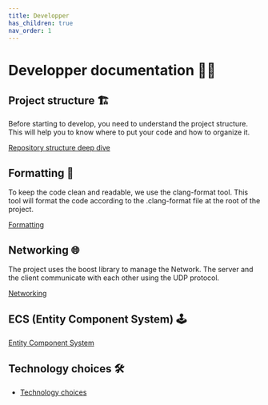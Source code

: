 ```yaml
---
title: Developper
has_children: true
nav_order: 1
---
```

# Developper documentation 🧑‍💻

## Project structure 🏗️

Before starting to develop, you need to understand the project structure. This will help you to know where to put your code and how to organize it.

[Repository structure deep dive](./repository_structure/repository_structure.md)

## Formatting 📝

To keep the code clean and readable, we use the clang-format tool. This tool will format the code according to the .clang-format file at the root of the project.

[Formatting](./formatting/formatting.md)

## Networking 🌐

The project uses the boost library to manage the Network. The server and the client communicate with each other using the UDP protocol.

[Networking](./networking/networking.md)

## ECS (Entity Component System) 🕹️

[Entity Component System](./ecs/ecs.md)

## Technology choices 🛠️

- [Technology choices](./technology_choices/technology_choices.md)
